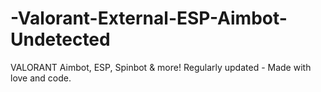 # -Valorant-External-ESP-Aimbot-Undetected
VALORANT Aimbot, ESP, Spinbot &amp; more! Regularly updated - Made with love and code.
